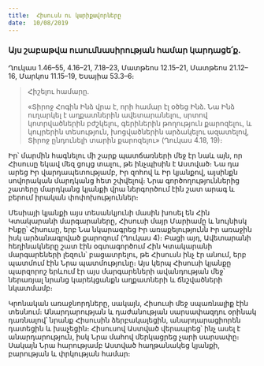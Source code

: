 ```yaml
---
title:  Հիսուսն ու կարիքավորները
date:  10/08/2019
---
```


### Այս շաբաթվա ուսումնասիրության համար կարդացե՛ք.
Ղուկաս 1.46–55, 4.16–21, 7.18–23, Մատթեոս 12.15–21, Մատթեոս 21.12–16, Մարկոս 11.15–19, Եսայիա 53.3–6։

> <p>Հիշելու համարը.<p>
> «Տիրոջ Հոգին Ինձ վրա է, որի համար էլ օծեց Ինձ. Նա Ինձ ուղարկել է աղքատներին ավետարանելու, սրտով կոտրվածներին բժշկելու, գերիներին թողություն քարոզելու, և կույրերին տեսություն, խոցվածներին արձակելու ազատելով, Տիրոջ ընդունելի տարին քարոզելու» (Ղուկաս 4.18, 19)։

Իր՝ մարմին հագնելու մի շարք պատճառների մեջ էր նաև այն, որ Հիսուսը եկավ մեզ ցույց տալու, թե ինչպիսին է Աստված։ Նա դա արեց Իր վարդապետությամբ, Իր զոհով և Իր կյանքով, այսինքն սովորական մարդկանց հետ շփվելով։ Նրա գործողություններից շատերը մարդկանց կյանքի վրա ներգործում էին շատ արագ և բերում իրական փոփոխություններ։

Մեսիայի կյանքի այս տեսանկյունի մասին խոսել են Հին Կտակարանի մարգարաները, Հիսուսի մայր Մարիամը և նույնիսկ Ինքը՝ Հիսուսը, երբ Նա նկարագրեց Իր առաքելությունն Իր առաջին իսկ արձանագրված քարոզում (Ղուկաս 4)։ Բացի այդ, Ավետարանի հեղինակները շատ էին օգտագործում Հին Կտակարանի մարգարեների լեզուն՝ բացատրելու, թե Հիսուսն ինչ էր անում, երբ պատմում էին Նրա պատմությունը։ Այս կերպ Հիսուսի կյանքը պարզորոշ երևում էր այս մարգարեների ավանդության մեջ՝ ներառյալ նրանց կարեկցանքն աղքատների և ճնշվածների նկատմամբ։

Կրոնական առաջնորդները, սակայն, Հիսուսի մեջ սպառնալիք էին տեսնում։ Անարդարության և դաժանության սարսափազդու օրինակ դառնալով՝ նրանք Հիսուսին ձերբակալեցին, անարդարացիորեն դատեցին և խաչեցին։ Հիսուսով Աստված վերապրեց՝ ինչ ասել է անարդարություն, իսկ Նրա մահով մերկացրեց չարի սարսափը։ Սակայն Նրա հարությամբ Աստված հաղթանակեց կյանքի, բարության և փրկության համար։